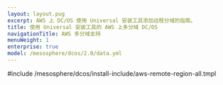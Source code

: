 ```yaml
---
layout: layout.pug
excerpt: AWS 上 DC/OS 使用 Universal 安装工具添加远程分域的指南。
title: 使用 Universal 安装工具的 AWS 上多分域 DC/OS 
navigationTitle: AWS 多分域支持
menuWeight: 1
enterprise: true
model: /mesosphere/dcos/2.0/data.yml
---
```


#include /mesosphere/dcos/install-include/aws-remote-region-all.tmpl

